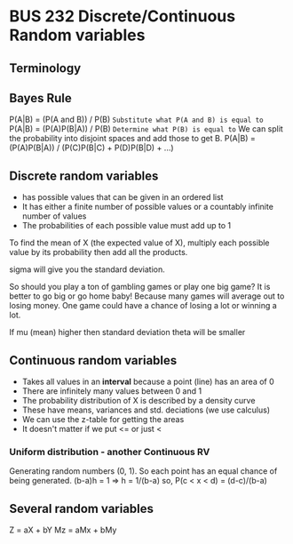# BUS 232 Discrete/Continuous Random variables

## Terminology

## Bayes Rule

P(A|B) = (P(A and B)) / P(B)
`Substitute what P(A and B) is equal to`
P(A|B) = (P(A)P(B|A)) / P(B)
`Determine what P(B) is equal to`
We can split the probability into disjoint spaces and add those to get B.
P(A|B) = (P(A)P(B|A)) / (P(C)P(B|C) + P(D)P(B|D) + ...)

## Discrete random variables
- has possible values that can be given in an ordered list
- It has either a finite number of possible values or a countably infinite number of values
- The probabilities of each possible value must add up to 1

To find the mean of X (the expected value of X), multiply each possible value by its probability then add all the products.

sigma will give you the standard deviation.

So should you play a ton of gambling games or play one big game?
It is better to go big or go home baby!
Because many games will average out to losing money.
One game could have a chance of losing a lot or winning a lot.

If mu (mean) higher then standard deviation theta will be smaller

## Continuous random variables
- Takes all values in an **interval** because a point (line) has an area of 0
- There are infinitely many values between 0 and 1
- The probability distribution of X is described by a density curve
- These have means, variances and std. deciations (we use calculus)
- We can use the z-table for getting the areas
- It doesn't matter if we put <= or just <

### Uniform distribution - another Continuous RV
Generating random numbers (0, 1). So each point has an equal chance of being generated.
(b-a)h = 1 => h = 1/(b-a)
so,
P(c < x < d) = (d-c)/(b-a)

## Several random variables
Z = aX + bY
Mz = aMx + bMy
